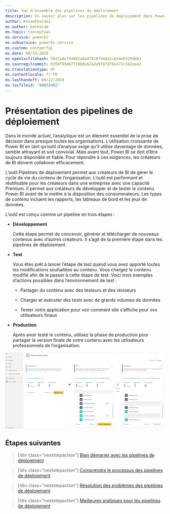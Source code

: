 ```yaml
---
title: Vue d’ensemble des pipelines de déploiement
description: En savoir plus sur les pipelines de déploiement dans Power BI
author: KesemSharabi
ms.author: kesharab
ms.topic: conceptual
ms.service: powerbi
ms.subservice: powerbi-service
ms.custom: contperfq1
ms.date: 09/15/2020
ms.openlocfilehash: 58d1adef9a9b2a8a4f818f94da2cb34e6529db83
ms.sourcegitcommit: 9350f994b7f18b0a52a2e9f8f8f8e472c342ea42
ms.translationtype: HT
ms.contentlocale: fr-FR
ms.lasthandoff: 09/22/2020
ms.locfileid: "90855492"
---
```

# <a name="introduction-to-deployment-pipelines"></a>Présentation des pipelines de déploiement

Dans le monde actuel, l’analytique est un élément essentiel de la prise de décision dans presque toutes les organisations. L’utilisation croissante de Power BI en tant qu’outil d’analyse exige qu’il utilise davantage de données, semble attrayant et soit convivial. Mais avant tout, Power BI se doit d’être toujours disponible et fiable. Pour répondre à ces exigences, les créateurs de BI doivent collaborer efficacement.

L’outil Pipelines de déploiement permet aux créateurs de BI de gérer le cycle de vie du contenu de l’organisation. L’outil est performant et réutilisable pour les créateurs dans une entreprise avec une capacité Premium. Il permet aux créateurs de développer et de tester le contenu Power BI avant de le mettre à la disposition des consommateurs. Les types de contenu incluent les rapports, les tableaux de bord et les jeux de données.

L’outil est conçu comme un pipeline en trois étapes :

* **<a name="development"></a>Développement**
    
    Cette étape permet de concevoir, générer et télécharger de nouveaux contenus avec d’autres créateurs. Il s’agit de la première étape dans les pipelines de déploiement.

* **<a name="test"></a>Test**

    Vous êtes prêt à lancer l’étape de test quand vous avez apporté toutes les modifications souhaitées au contenu. Vous chargez le contenu modifié afin de le passer à cette étape de test. Voici trois exemples d’actions possibles dans l’environnement de test :

    * Partager du contenu avec des testeurs et des réviseurs

    * Charger et exécuter des tests avec de grands volumes de données

    * Tester votre application pour voir comment elle s’affiche pour vos utilisateurs finaux

* **<a name="production"></a>Production**

    Après avoir testé le contenu, utilisez la phase de production pour partager la version finale de votre contenu avec les utilisateurs professionnels de l’organisation.

![Capture d’écran d’un pipeline de déploiement opérationnel avec les trois étapes (développement, test et production) renseignées.](media/deployment-pipelines-overview/deployment-pipelines.png)

## <a name="next-steps"></a>Étapes suivantes

>[!div class="nextstepaction"]
>[Bien démarrer avec les pipelines de déploiement](deployment-pipelines-get-started.md)

>[!div class="nextstepaction"]
>[Comprendre le processus des pipelines de déploiement](deployment-pipelines-process.md)

>[!div class="nextstepaction"]
>[Résolution des problèmes des pipelines de déploiement](deployment-pipelines-troubleshooting.md)

>[!div class="nextstepaction"]
>[Meilleures pratiques pour les pipelines de déploiement](deployment-pipelines-best-practices.md)
